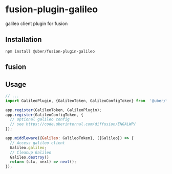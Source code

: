 # fusion-plugin-galileo

galileo client plugin for fusion 

## Installation

```
npm install @uber/fusion-plugin-galileo
```

## fusion

## Usage

```js
// ...
import GalileoPlugin, {GalileoToken, GalileoConfigToken} from  '@uber/fusion-plugin-galileo';

app.register(GalileoToken, GalileoPlugin);
app.register(GalileoConfigToken, {
  // optional galileo config
  // see https://code.uberinternal.com/diffusion/ENGALWP/
});

app.middleware({Galileo: GalileoToken}, ({Galileo}) => {
  // Access galileo client
  Galileo.galileo;
  // Cleanup Galileo
  Galileo.destroy()
  return (ctx, next) => next(); 
});

```
